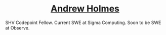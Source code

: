<h1 align="center">
  <u> Andrew Holmes </u>
</h1>

SHV Codepoint Fellow. Current SWE at Sigma Computing. Soon to be SWE at Observe.
